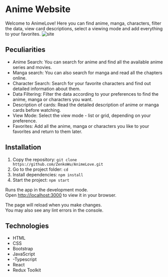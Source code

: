 # Anime Website

Welcome to AnimeLove!
Here you can find anime, manga, characters, filter the data, view card descriptions, select a viewing mode and add everything to your favorites.
<img src="/" alt="site">
## Peculiarities

- Anime Search: You can search for anime and find all the available anime series and movies.
- Manga search: You can also search for manga and read all the chapters online.
- Character Search: Search for your favorite characters and find out detailed information about them.
- Data Filtering: Filter the data according to your preferences to find the anime, manga or characters you want.
- Description of cards: Read the detailed description of anime or manga cards before watching.
- View Mode: Select the view mode - list or grid, depending on your preference.
- Favorites: Add all the anime, manga or characters you like to your favorites and return to them later.

## Installation

1. Copy the repository: `git clone https://github.com/ZenkoWu/AnimeLove.git`
2. Go to the project folder: `cd`
3. Install dependencies: `npm install`
4. Start the project: `npm start`
  
Runs the app in the development mode.\
Open [http://localhost:3000](http://localhost:3000) to view it in your browser.

The page will reload when you make changes.\
You may also see any lint errors in the console.

## Technologies

- HTML
- CSS
- Bootstrap
- JavaScript
- -Typescript
- React
- Redux Toolkit



